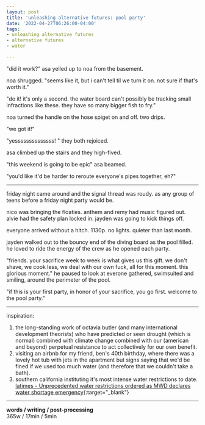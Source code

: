 ```yaml
---
layout: post
title: 'unleashing alternative futures: pool party'
date: '2022-04-27T06:26:00-04:00'
tags:
- unleashing alternative futures
- alternative futures
- water

--- 
```


"did it work?" asa yelled up to noa from the basement. 

noa shrugged. "seems like it, but i can't tell til we turn it on. not sure if that's worth it."

"do it! it's only a second. the water board can't possibly be tracking small infractions like these. they have so many bigger fish to fry."

noa turned the handle on the hose spiget on and off. two drips. 

"we got it!" 

"yessssssssssssss! " they both rejoiced. 

asa climbed up the stairs and they high-fived. 

"this weekend is going to be epic" asa beamed. 

"you'd like it'd be harder to reroute everyone's pipes together, eh?"

---

friday night came around and the signal thread was roudy. as any group of teens before a friday night party would be.

nico was bringing the floaties. anthem and remy had music figured out. alvie had the safety plan locked in. jayden was going to kick things off. 

everyone arrived without a hitch. 1130p. no lights. quieter than last month. 

jayden walked out to the bouncy end of the diving board as the pool filled. he loved to ride the energy of the crew as he opened each party. 

"friends. your sacrifice week to week is what gives us this gift. we don't shave, we cook less, we deal with our own fuck, all for this moment. this glorious moment." he paused to look at everone gathered, swimsuited and smiling, around the perimeter of the pool. 

"if this is your first party, in honor of your sacrifice, you go first. welcome to the pool party." 

---

inspiration:

1. the long-standing work of octavia butler (and many international development theorists) who have predicted or seen drought (which is normal) combined with climate change combined with our (american and beyond) perpetual resistance to act collectively for our own benefit.
2. visiting an airbnb for my friend, ben's 40th birthday, where there was a lovely hot tub with jets in the apartment but signs saying that we'd be fined if we used too much water (and therefore that we couldn't take a bath). 
3. southern california instituting it's most intense water restrictions to date. [latimes - Unprecedented water restrictions ordered as MWD declares water shortage emergency](https://www.latimes.com/california/story/2022-04-26/mwd-declares-water-emergency-and-restricts-outdoor-watering){:target="_blank"}


---


<!-- hyperlink bank -->


<!-- &#042; = asterisk -->
<!-- &#039; = single quote '-->

**words / writing / post-processing**  
365w / 17min / 5min